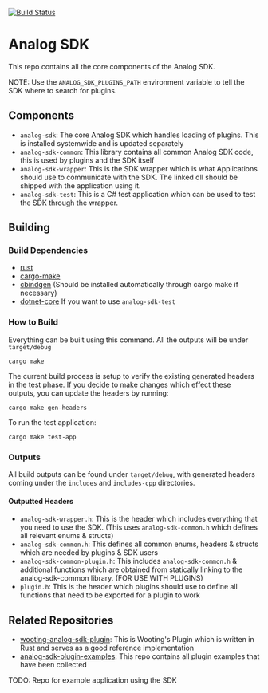 [![Build Status](https://travis-ci.com/simon-wh/Analog-SDK.svg?token=cXSit4fro9HcRkW9M9xk&branch=master)](https://travis-ci.com/simon-wh/Analog-SDK)

# Analog SDK

This repo contains all the core components of the Analog SDK.

NOTE: Use the `ANALOG_SDK_PLUGINS_PATH` environment variable to tell the SDK where to search for plugins.

## Components
* `analog-sdk`: The core Analog SDK which handles loading of plugins. This is installed systemwide and is updated separately
* `analog-sdk-common`: This library contains all common Analog SDK code, this is used by plugins and the SDK itself
* `analog-sdk-wrapper`: This is the SDK wrapper which is what Applications should use to communicate with the SDK. The linked dll should be shipped with the application using it.
* `analog-sdk-test`: This is a C# test application which can be used to test the SDK through the wrapper.

## Building 
### Build Dependencies
* [rust](https://www.rust-lang.org/)
* [cargo-make](https://github.com/sagiegurari/cargo-make)
* [cbindgen](https://github.com/eqrion/cbindgen) (Should be installed automatically through cargo make if necessary)
* [dotnet-core](https://dotnet.microsoft.com/download) If you want to use `analog-sdk-test`


### How to Build
Everything can be built using this command. All the outputs will be under `target/debug`
```
cargo make
```

The current build process is setup to verify the existing generated headers in the test phase. If you decide to make changes which effect these outputs, you can update the headers by running:
```
cargo make gen-headers
```


To run the test application:
```
cargo make test-app
```

### Outputs
All build outputs can be found under `target/debug`, with generated headers coming under the `includes` and `includes-cpp` directories.

#### Outputted Headers
* `analog-sdk-wrapper.h`: This is the header which includes everything that you need to use the SDK. (This uses `analog-sdk-common.h` which defines all relevant enums & structs)
* `analog-sdk-common.h`: This defines all common enums, headers & structs which are needed by plugins & SDK users
* `analog-sdk-common-plugin.h`: This includes `analog-sdk-common.h` & additional functions which are obtained from statically linking to the analog-sdk-common library. (FOR USE WITH PLUGINS)
* `plugin.h`: This is the header which plugins should use to define all functions that need to be exported for a plugin to work

## Related Repositories

* [wooting-analog-sdk-plugin](https://github.com/simon-wh/wooting-analog-sdk-plugin): This is Wooting's Plugin which is written in Rust and serves as a good reference implementation
* [analog-sdk-plugin-examples](https://github.com/simon-wh/analog-sdk-plugin-examples): This repo contains all plugin examples that have been collected

TODO: Repo for example application using the SDK